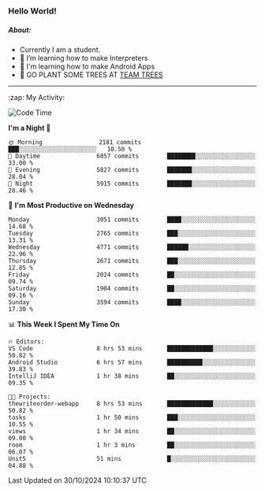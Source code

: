 ### Hello World!

##### About:
- Currently I am a student.
- 🌱 I’m learning how to make Interpreters
- 🌱 I'm learning how to make Android Apps
- 🌱 GO PLANT SOME TREES AT [TEAM TREES](https://teamtrees.org/)

---
  <summary>:zap: My Activity:</summary>
  
<!--START_SECTION:waka-->
![Code Time](http://img.shields.io/badge/Code%20Time-1%2C557%20hrs-blue)

**I'm a Night 🦉** 

```text
🌞 Morning                2181 commits        ███░░░░░░░░░░░░░░░░░░░░░░   10.50 % 
🌆 Daytime                6857 commits        ████████░░░░░░░░░░░░░░░░░   33.00 % 
🌃 Evening                5827 commits        ███████░░░░░░░░░░░░░░░░░░   28.04 % 
🌙 Night                  5915 commits        ███████░░░░░░░░░░░░░░░░░░   28.46 % 
```
📅 **I'm Most Productive on Wednesday** 

```text
Monday                   3051 commits        ████░░░░░░░░░░░░░░░░░░░░░   14.68 % 
Tuesday                  2765 commits        ███░░░░░░░░░░░░░░░░░░░░░░   13.31 % 
Wednesday                4771 commits        ██████░░░░░░░░░░░░░░░░░░░   22.96 % 
Thursday                 2671 commits        ███░░░░░░░░░░░░░░░░░░░░░░   12.85 % 
Friday                   2024 commits        ██░░░░░░░░░░░░░░░░░░░░░░░   09.74 % 
Saturday                 1904 commits        ██░░░░░░░░░░░░░░░░░░░░░░░   09.16 % 
Sunday                   3594 commits        ████░░░░░░░░░░░░░░░░░░░░░   17.30 % 
```


📊 **This Week I Spent My Time On** 

```text
🔥 Editors: 
VS Code                  8 hrs 53 mins       █████████████░░░░░░░░░░░░   50.82 % 
Android Studio           6 hrs 57 mins       ██████████░░░░░░░░░░░░░░░   39.83 % 
IntelliJ IDEA            1 hr 38 mins        ██░░░░░░░░░░░░░░░░░░░░░░░   09.35 % 

🐱‍💻 Projects: 
thewriteorder-webapp     8 hrs 53 mins       █████████████░░░░░░░░░░░░   50.82 % 
tasks                    1 hr 50 mins        ███░░░░░░░░░░░░░░░░░░░░░░   10.55 % 
views                    1 hr 34 mins        ██░░░░░░░░░░░░░░░░░░░░░░░   09.00 % 
room                     1 hr 3 mins         ██░░░░░░░░░░░░░░░░░░░░░░░   06.07 % 
Unit5                    51 mins             █░░░░░░░░░░░░░░░░░░░░░░░░   04.88 % 
```


 Last Updated on 30/10/2024 10:10:37 UTC
<!--END_SECTION:waka-->
